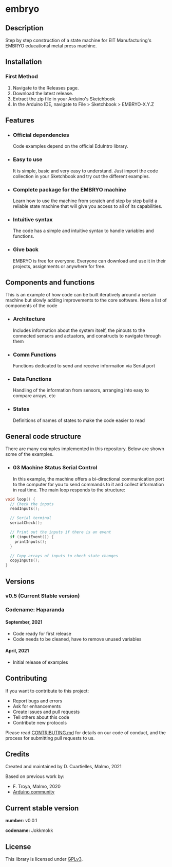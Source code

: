 # embryo

## Description

Step by step construction of a state machine for EIT Manufacturing's EMBRYO educational metal press machine.

## Installation

### First Method

1. Navigate to the Releases page.
2. Download the latest release.
3. Extract the zip file in your Arduino's Sketchbook
4. In the Arduino IDE, navigate to File > Sketchbook > EMBRYO-X.Y.Z

## Features

- ### Official dependencies

    Code examples depend on the official EduIntro library.

- ### Easy to use

    It is simple, basic and very easy to understand. Just import the code collection in your Sketchbook and try out the different examples.

- ### Complete package for the EMBRYO machine

    Learn how to use the machine from scratch and step by step build a reliable state machine that will give you access to all of its capabilities.

- ### Intuitive syntax

    The code has a simple and intuitive syntax to handle variables and functions.

- ### Give back

    EMBRYO is free for everyone. Everyone can download and use it in their projects, assignments or anywhere for free.

## Components and functions

This is an example of how code can be built iteratively around a certain machine but slowly adding improvements to the core software. Here a list of components of the code

  - ### Architecture
    Includes information about the system itself, the pinouts to the connected sensors and actuators, and constructs to navigate through them

  - ### Comm Functions
    Functions dedicated to send and receive informaiton via Serial port

  - ### Data Functions
    Handling of the information from sensors, arranging into easy to compare arrays, etc

  - ### States
    Definitions of names of states to make the code easier to read
        
## General code structure

There are many examples implemented in this repository. Below are shown some of the examples.

  - ### 03 Machine Status Serial Control
    In this example, the machine offers a bi-directional communication port to the computer for you to send commands to it and collect information in real time. The main loop responds to the structure:

``` C++
void loop() {
  // Check the inputs
  readInputs();

  // Serial terminal
  serialCheck();

  // Print out the inputs if there is an event
  if (inputEvent()) {
    printInputs();
  }

  // Copy arrays of inputs to check state changes
  copyInputs();
}
```

## Versions

### v0.5 (Current Stable version)

### Codename: Haparanda

#### September, 2021

* Code ready for first release
* Code needs to be cleaned, have to remove unused variables

#### April, 2021

* Initial release of examples

## Contributing

If you want to contribute to this project:

- Report bugs and errors
- Ask for enhancements
- Create issues and pull requests
- Tell others about this code
- Contribute new protocols

Please read [CONTRIBUTING.md](https://github.com/AghaSaad04/EduIntro/blob/master/CONTRIBUTING.md) for details on our code of conduct, and the process for submitting pull requests to us.

## Credits

Created and maintained by D. Cuartielles, Malmo, 2021

Based on previous work by:

- F. Troya, Malmo, 2020
- [Arduino community](https://www.arduino.cc)

## Current stable version

**number:** v0.0.1

**codename:** Jokkmokk

## License

This library is licensed under [GPLv3](https://www.gnu.org/licenses/quick-guide-gplv3.html).
